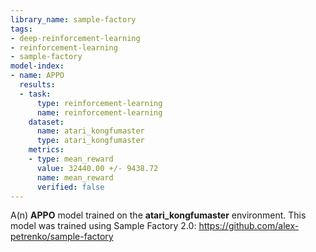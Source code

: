```yaml
---
library_name: sample-factory
tags:
- deep-reinforcement-learning
- reinforcement-learning
- sample-factory
model-index:
- name: APPO
  results:
  - task:
      type: reinforcement-learning
      name: reinforcement-learning
    dataset:
      name: atari_kongfumaster
      type: atari_kongfumaster
    metrics:
    - type: mean_reward
      value: 32440.00 +/- 9438.72
      name: mean_reward
      verified: false
---
```


A(n) **APPO** model trained on the **atari_kongfumaster** environment.
This model was trained using Sample Factory 2.0: https://github.com/alex-petrenko/sample-factory
    